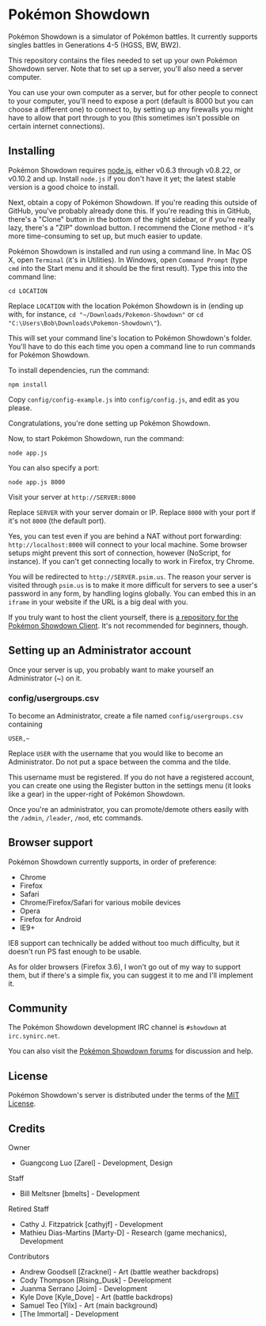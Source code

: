 Pokémon Showdown
========================================================================

Pokémon Showdown is a simulator of Pokémon battles. It currently supports singles battles in Generations 4-5 (HGSS, BW, BW2).

This repository contains the files needed to set up your own Pokémon Showdown server. Note that to set up a server, you'll also need a server computer.

You can use your own computer as a server, but for other people to connect to your computer, you'll need to expose a port (default is 8000 but you can choose a different one) to connect to, by setting up any firewalls you might have to allow that port through to you (this sometimes isn't possible on certain internet connections).


Installing
------------------------------------------------------------------------

Pokémon Showdown requires [node.js][1], either v0.6.3 through v0.8.22, or v0.10.2 and up. Install `node.js` if you don't have it yet; the latest stable version is a good choice to install.

Next, obtain a copy of Pokémon Showdown. If you're reading this outside of GitHub, you've probably already done this. If you're reading this in GitHub, there's a "Clone" button in the bottom of the right sidebar, or if you're really lazy, there's a "ZIP" download button. I recommend the Clone method - it's more time-consuming to set up, but much easier to update.

Pokémon Showdown is installed and run using a command line. In Mac OS X, open `Terminal` (it's in Utilities). In Windows, open `Command Prompt` (type `cmd` into the Start menu and it should be the first result). Type this into the command line:

    cd LOCATION

Replace `LOCATION` with the location Pokémon Showdown is in (ending up with, for instance, `cd "~/Downloads/Pokemon-Showdown"` or `cd "C:\Users\Bob\Downloads\Pokemon-Showdown\"`).

This will set your command line's location to Pokémon Showdown's folder. You'll have to do this each time you open a command line to run commands for Pokémon Showdown.

To install dependencies, run the command:

    npm install

Copy `config/config-example.js` into `config/config.js`, and edit as you please.

Congratulations, you're done setting up Pokémon Showdown.

Now, to start Pokémon Showdown, run the command:

    node app.js

You can also specify a port:

    node app.js 8000

Visit your server at `http://SERVER:8000`

Replace `SERVER` with your server domain or IP. Replace `8000` with your port if it's not `8000` (the default port).

Yes, you can test even if you are behind a NAT without port forwarding: `http://localhost:8000` will connect to your local machine. Some browser setups might prevent this sort of connection, however (NoScript, for instance). If you can't get connecting locally to work in Firefox, try Chrome.

You will be redirected to `http://SERVER.psim.us`. The reason your server is visited through `psim.us` is to make it more difficult for servers to see a user's password in any form, by handling logins globally. You can embed this in an `iframe` in your website if the URL is a big deal with you.

If you truly want to host the client yourself, there is [a repository for the Pokémon Showdown Client][3]. It's not recommended for beginners, though.

  [1]: http://nodejs.org/
  [2]: https://github.com/joyent/node/pull/5016
  [3]: https://github.com/Zarel/Pokemon-Showdown-Client


Setting up an Administrator account
------------------------------------------------------------------------

Once your server is up, you probably want to make yourself an Administrator (~) on it.

### config/usergroups.csv

To become an Administrator, create a file named `config/usergroups.csv` containing

    USER,~

Replace `USER` with the username that you would like to become an Administrator. Do not put a space between the comma and the tilde.

This username must be registered. If you do not have a registered account, you can create one using the Register button in the settings menu (it looks like a gear) in the upper-right of Pokémon Showdown.

Once you're an administrator, you can promote/demote others easily with the `/admin`, `/leader`, `/mod`, etc commands.


Browser support
------------------------------------------------------------------------

Pokémon Showdown currently supports, in order of preference:

 - Chrome
 - Firefox
 - Safari
 - Chrome/Firefox/Safari for various mobile devices
 - Opera
 - Firefox for Android
 - IE9+

IE8 support can technically be added without too much difficulty, but it doesn't run PS fast enough to be usable.

As for older browsers (Firefox 3.6), I won't go out of my way to support them, but if there's a simple fix, you can suggest it to me and I'll implement it.


Community
------------------------------------------------------------------------

The Pokémon Showdown development IRC channel is `#showdown` at `irc.synirc.net`.

You can also visit the [Pokémon Showdown forums][4] for discussion and help.

  [4]: http://pokemonshowdown.com/forums/


License
------------------------------------------------------------------------

Pokémon Showdown's server is distributed under the terms of the [MIT License][5].

  [5]: https://github.com/Zarel/Pokemon-Showdown/blob/master/LICENSE


Credits
------------------------------------------------------------------------

Owner

- Guangcong Luo [Zarel] - Development, Design

Staff

- Bill Meltsner [bmelts] - Development

Retired Staff

- Cathy J. Fitzpatrick [cathyjf] - Development
- Mathieu Dias-Martins [Marty-D] - Research (game mechanics), Development

Contributors

- Andrew Goodsell [Zracknel] - Art (battle weather backdrops)
- Cody Thompson [Rising_Dusk] - Development
- Juanma Serrano [Joim] - Development
- Kyle Dove [Kyle_Dove] - Art (battle backdrops)
- Samuel Teo [Yilx] - Art (main background)
- [The Immortal] - Development

